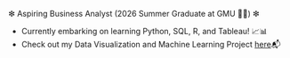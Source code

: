 ❇ Aspiring Business Analyst (2026 Summer Graduate at GMU 👩‍🎓) ❇

* Currently embarking on learning Python, SQL, R, and Tableau! 📈📊
* Check out my Data Visualization and Machine Learning Project [here](final_project_template.pdf)📬
<!--
**JasaGellert/JasaGellert** is a ✨ _special_ ✨ repository because its `README.md` (this file) appears on your GitHub profile.

Here are some ideas to get you started:

- 🔭 I’m currently working on ...
- 🌱 I’m currently learning ...
- 👯 I’m looking to collaborate on ...
- 🤔 I’m looking for help with ...
- 💬 Ask me about ...
- 📫 How to reach me: ...
- 😄 Pronouns: ...
- ⚡ Fun fact: ...
-->
